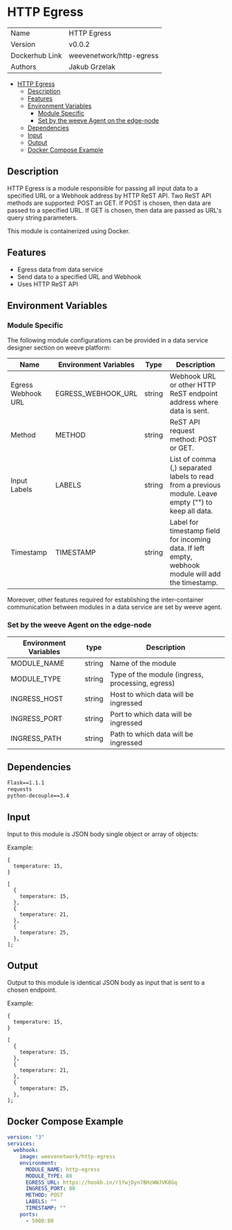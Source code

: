 # HTTP Egress

|                |                                   |
| -------------- | --------------------------------- |
| Name           | HTTP Egress                       |
| Version        | v0.0.2                            |
| Dockerhub Link | weevenetwork/http-egress       |
| Authors        | Jakub Grzelak                     |



- [HTTP Egress](#http-egress)
  - [Description](#description)
  - [Features](#features)
  - [Environment Variables](#environment-variables)
    - [Module Specific](#module-specific)
    - [Set by the weeve Agent on the edge-node](#set-by-the-weeve-agent-on-the-edge-node)
  - [Dependencies](#dependencies)
  - [Input](#input)
  - [Output](#output)
  - [Docker Compose Example](#docker-compose-example)

## Description

HTTP Egress is a module responsible for passing all input data to a specified URL or a Webhook address by HTTP ReST API.
Two ReST API methods are supported: POST an GET. If POST is chosen, then data are passed to a specified URL. If GET is chosen,
then data are passed as URL's query string parameters.

This module is containerized using Docker.

## Features

- Egress data from data service
- Send data to a specified URL and Webhook
- Uses HTTP ReST API

## Environment Variables

### Module Specific

The following module configurations can be provided in a data service designer section on weeve platform:

| Name               | Environment Variables | Type   | Description                                                                                           |
| ------------------ | --------------------- | ------ | ----------------------------------------------------------------------------------------------------- |
| Egress Webhook URL | EGRESS_WEBHOOK_URL    | string | Webhook URL or other HTTP ReST endpoint address where data is sent.                                   |
| Method             | METHOD                | string | ReST API request method: POST or GET.                                                                 |
| Input Labels       | LABELS                | string | List of comma (,) separated labels to read from a previous module. Leave empty ("") to keep all data. |
| Timestamp          | TIMESTAMP             | string | Label for timestamp field for incoming data. If left empty, webhook module will add the timestamp.    |

Moreover, other features required for establishing the inter-container communication between modules in a data service are set by weeve agent.

### Set by the weeve Agent on the edge-node

| Environment Variables | type   | Description        |
| --------------------- | ------ | ------------------ |
| MODULE_NAME           | string | Name of the module |
| MODULE_TYPE           | string | Type of the module (ingress, processing, egress)  |
| INGRESS_HOST          | string | Host to which data will be ingressed |
| INGRESS_PORT          | string | Port to which data will be ingressed |
| INGRESS_PATH          | string | Path to which data will be ingressed |


## Dependencies

```txt
Flask==1.1.1
requests
python-decouple==3.4
```

## Input

Input to this module is JSON body single object or array of objects:

Example:

```node
{
  temperature: 15,
}
```

```node
[
  {
    temperature: 15,
  },
  {
    temperature: 21,
  },
  {
    temperature: 25,
  },
];
```

## Output

Output to this module is identical JSON body as input that is sent to a chosen endpoint.

Example:

```node
{
  temperature: 15,
}
```

```node
[
  {
    temperature: 15,
  },
  {
    temperature: 21,
  },
  {
    temperature: 25,
  },
];
```

## Docker Compose Example

```yml
version: "3"
services:
  webhook:
    image: weevenetwork/http-egress
    environment:
      MODULE_NAME: http-egress
      MODULE_TYPE: 80
      EGRESS_URL: https://hookb.in/r1YwjDyn7BHzWWJVK8Gq
      INGRESS_PORT: 80
      METHOD: POST
      LABELS: ""
      TIMESTAMP: ""
    ports:
      - 5000:80
```